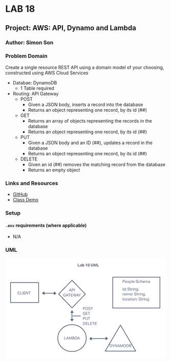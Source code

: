# LAB 18

## Project: AWS: API, Dynamo and Lambda

### Author: Simon Son

### Problem Domain

Create a single resource REST API using a domain model of your choosing, constructed using AWS Cloud Services

* Databae: DynamoDB
  * 1 Table required
* Routing: API Gateway
  * POST
    * Given a JSON body, inserts a record into the database
    * Returns an object representing one record, by its id (##)
  * GET
    * Returns an array of objects representing the records in the database
    * Returns an object representing one record, by its id (##)
  * PUT
    * Given a JSON body and an ID (##), updates a record in the database
    * Returns an object representing one record, by its id (##)
  * DELETE
    * Given an id (##) removes the matching record from the database
    * Returns an empty object

### Links and Resources

* [GitHub](https://github.com/sson68x/serverless-api/pull/1)
* [Class Demo](https://github.com/codefellows/seattle-javascript-401d47/tree/main/class-18)

### Setup

#### `.env` requirements (where applicable)

* N/A

### UML

![Lab18 UML](/assets/img/lab18%20uml.png)
